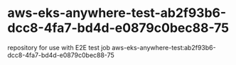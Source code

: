 # aws-eks-anywhere-test-ab2f93b6-dcc8-4fa7-bd4d-e0879c0bec88-75
repository for use with E2E test job aws-eks-anywhere-test:ab2f93b6-dcc8-4fa7-bd4d-e0879c0bec88-75
